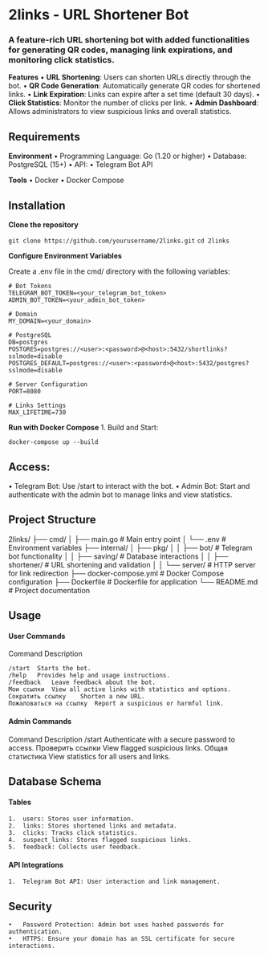 # 2links - URL Shortener Bot #

### A feature-rich URL shortening bot with added functionalities for generating QR codes, managing link expirations, and monitoring click statistics.

**Features**
	•	**URL Shortening**: Users can shorten URLs directly through the bot.
	•	**QR Code Generation**: Automatically generate QR codes for shortened links.
	•	**Link Expiration**: Links can expire after a set time (default 30 days).
	•	**Click Statistics**: Monitor the number of clicks per link.
	•	**Admin Dashboard**: Allows administrators to view suspicious links and overall statistics.

## Requirements

**Environment**
	•	Programming Language: Go (1.20 or higher)
	•	Database: PostgreSQL (15+)
	•	API:
	•	Telegram Bot API

**Tools**
	•	Docker
	•	Docker Compose

## Installation

**Clone the repository**

```git clone https://github.com/yourusername/2links.git```
```cd 2links```

**Configure Environment Variables**

Create a .env file in the cmd/ directory with the following variables:
```
# Bot Tokens
TELEGRAM_BOT_TOKEN=<your_telegram_bot_token>
ADMIN_BOT_TOKEN=<your_admin_bot_token>

# Domain
MY_DOMAIN=<your_domain>

# PostgreSQL
DB=postgres
POSTGRES=postgres://<user>:<password>@<host>:5432/shortlinks?sslmode=disable
POSTGRES_DEFAULT=postgres://<user>:<password>@<host>:5432/postgres?sslmode=disable

# Server Configuration
PORT=8080

# Links Settings
MAX_LIFETIME=730
```

**Run with Docker Compose**
	1.	Build and Start:

```docker-compose up --build```

## Access:
•	Telegram Bot: Use /start to interact with the bot.
•	Admin Bot: Start and authenticate with the admin bot to manage links and view statistics.

## Project Structure

2links/
├── cmd/
│   ├── main.go                # Main entry point
│   └── .env                   # Environment variables
├── internal/
│   ├── pkg/
│   │   ├── bot/               # Telegram bot functionality
│   │   ├── saving/            # Database interactions
│   │   ├── shortener/         # URL shortening and validation
│   │   └── server/            # HTTP server for link redirection
├── docker-compose.yml         # Docker Compose configuration
├── Dockerfile                 # Dockerfile for application
└── README.md                  # Project documentation

## Usage

#### User Commands

Command	Description
```
/start	Starts the bot.
/help	Provides help and usage instructions.
/feedback	Leave feedback about the bot.
Mои ссылки	View all active links with statistics and options.
Сократить ссылку	Shorten a new URL.
Пожаловаться на ссылку	Report a suspicious or harmful link.
```

#### Admin Commands

Command	Description
/start	Authenticate with a secure password to access.
Проверить ссылки	View flagged suspicious links.
Общая статистика	View statistics for all users and links.

## Database Schema

#### Tables
	1.	users: Stores user information.
	2.	links: Stores shortened links and metadata.
	3.	clicks: Tracks click statistics.
	4.	suspect_links: Stores flagged suspicious links.
	5.	feedback: Collects user feedback.

#### API Integrations
	1.	Telegram Bot API: User interaction and link management.

## Security
	•	Password Protection: Admin bot uses hashed passwords for authentication.
	•	HTTPS: Ensure your domain has an SSL certificate for secure interactions.


